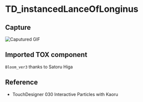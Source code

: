 # TD_instancedLanceOfLonginus

## Capture
![Caputured GIF](./Movie/GIF/mov.gif)

## Imported TOX component
`Bloom_ver3` thanks to Satoru Higa

## Reference
- TouchDesigner 030 Interactive Particles with Kaoru